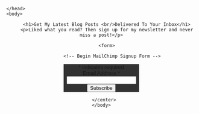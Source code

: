 <!DOCTYPE html>
<html> 
    <head>
      <meta charset="utf-8">
        <title>Around the world</title>
<link href="https://fonts.googleapis.com/css?family=Montserrat" rel="stylesheet">
<style>

html 
{
background-color: #323232
}

h1{text-align:center}
p {text-align:center}



 h1 {
 color: white; 
 font-weight: bold; 
 }

 p {
 color: white; 
 font-weight: bold; 
 }

 button {
 color: white; 
 border: none;
 padding: 5px 60px;
 background-color: #E0950D 
 }

 input[type=text] {
    padding: 2px 4px;
    margin: 8px 0;
    
}

</style>

    </head>
    <body>
<center>

        <h1>Get My Latest Blog Posts <br/>Delivered To Your Inbox</h1>
        <p>Liked what you read? Then sign up for my newsletter and never miss a post!</p>

        <form>
            
            <!-- Begin MailChimp Signup Form -->
<link href="//cdn-images.mailchimp.com/embedcode/classic-10_7.css" rel="stylesheet" type="text/css">
<style type="text/css">
	#mc_embed_signup{background:#323232; clear:left; font:14px Helvetica,Arial,sans-serif;  width:200px;}
	/* Add your own MailChimp form style overrides in your site stylesheet or in this style block.
	   We recommend moving this block and the preceding CSS link to the HEAD of your HTML file. */
</style>
<div id="mc_embed_signup">
<form action="https://experian.us17.list-manage.com/subscribe/post?u=f333e58de114d18092b724fb2&amp;id=ae813670fc" method="post" id="mc-embedded-subscribe-form" name="mc-embedded-subscribe-form" class="validate" target="_blank" novalidate>
    <div id="mc_embed_signup_scroll">
	
<div class="indicates-required"><span class="asterisk">*</span> indicates required</div>
<div class="mc-field-group">
	<label for="mce-EMAIL">Email Address  <span class="asterisk">*</span>
</label>
	<input type="email" value="" name="EMAIL" class="required email" id="mce-EMAIL">
</div>
	<div id="mce-responses" class="clear">
		<div class="response" id="mce-error-response" style="display:none"></div>
		<div class="response" id="mce-success-response" style="display:none"></div>
	</div>    <!-- real people should not fill this in and expect good things - do not remove this or risk form bot signups-->
    <div style="position: absolute; left: -5000px;" aria-hidden="true"><input type="text" name="b_f333e58de114d18092b724fb2_ae813670fc" tabindex="-1" value=""></div>
    <div class="clear"><input type="submit" value="Subscribe" name="subscribe" id="mc-embedded-subscribe" class="button"></div>
    </div>
</form>
</div>
<script type='text/javascript' src='//s3.amazonaws.com/downloads.mailchimp.com/js/mc-validate.js'></script><script type='text/javascript'>(function($) {window.fnames = new Array(); window.ftypes = new Array();fnames[0]='EMAIL';ftypes[0]='email';fnames[1]='FNAME';ftypes[1]='text';fnames[2]='LNAME';ftypes[2]='text';fnames[3]='BIRTHDAY';ftypes[3]='birthday';}(jQuery));var $mcj = jQuery.noConflict(true);</script>
<!--End mc_embed_signup-->
        </form>

      </center>
    </body>
</html>
